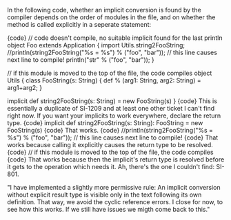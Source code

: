 In the following code, whether an implicit conversion is found by the compiler depends on the order of modules in the file, and on whether the method is called explicitly in a seperate statement:

{code}
// code doesn't compile, no suitable implicit found for the last println
object Foo extends Application {
  import Utils.string2FooString;
  //println(string2FooString("%s = %s") % ("foo", "bar")); // this line causes next line to compile!
  println("str" % ("foo", "bar"));
}

// if this module is moved to the top of the file, the code compiles
object Utils {
  class FooString(s: String) {
    def % (arg1: String, arg2: String) = arg1+arg2;
  }
    
  implicit def string2FooString(s: String) = new FooString(s)
}
{code}
This is essentially a duplicate of SI-1209 and at least one other ticket I can't find right now.  If you want your implicits to work everywhere, declare the return type.
{code}
  implicit def string2FooString(s: String): FooString = new FooString(s)
{code}
That works.
{code}
  //println(string2FooString("%s = %s") % ("foo", "bar")); // this line causes next line to compile!
{code}
That works because calling it explicitly causes the return type to be resolved.
{code}
// if this module is moved to the top of the file, the code compiles
{code}
That works because then the implicit's return type is resolved before it gets to the operation which needs it.
Ah, there's the one I couldn't find: SI-801.

"I have implemented a slightly more permissive rule: An implicit conversion without explicit result type is visible only in the text following its own definition. That way, we avoid the cyclic reference errors. I close for now, to see how this works. If we still have issues we migth come back to this."
